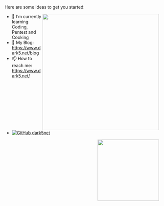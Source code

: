 <!--
**dark5net/dark5net** is a ✨ _special_ ✨ repository because its `README.md` (this file) appears on your GitHub profile.

Here are some ideas to get you started:

- 🔭 I’m currently working on ...
- 🌱 I’m currently learning ...
- 👯 I’m looking to collaborate on ...
- 🤔 I’m looking for help with ...
- 💬 Ask me about ...
- 📫 How to reach me: ...
- 😄 Pronouns: ...
- ⚡ Fun fact: ...
-->

Here are some ideas to get you started:

<img align='right' src="https://github-readme-stats.vercel.app/api?username=dark5net&show_icons=true&theme=radical" width="380">

- 🌱 I’m currently learning Coding, Pentest and Cooking
- 👀 My Blog: https://www.dark5.net/blog
- 📫 How to reach me: https://www.dark5.net/
- [![GitHub dark5net](https://img.shields.io/github/followers/dark5net?label=follower%20github&style=flat-square)](https://github.com/dark5net)


<img align='right' src="https://profile-counter.glitch.me/dark5net/count.svg" width="200">
